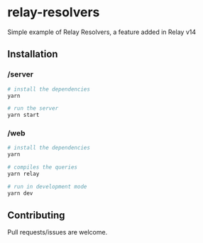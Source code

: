 # relay-resolvers

Simple example of Relay Resolvers, a feature added in Relay v14

## Installation

### /server
```bash
# install the dependencies
yarn

# run the server
yarn start
```
### /web
```bash
# install the dependencies
yarn

# compiles the queries
yarn relay

# run in development mode
yarn dev
```

## Contributing
Pull requests/issues are welcome.